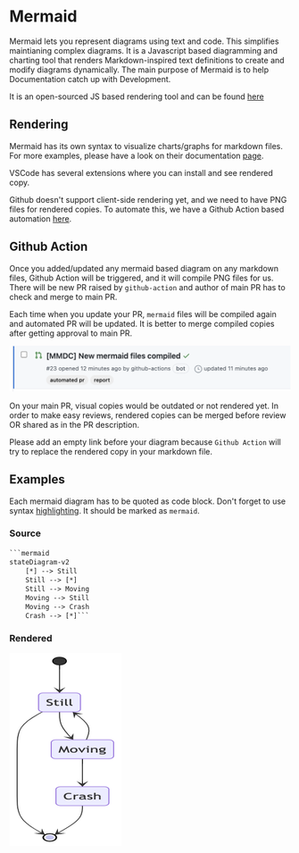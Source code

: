 # Mermaid

Mermaid lets you represent diagrams using text and code. This simplifies maintianing complex diagrams. It is a Javascript based diagramming and charting tool that renders Markdown-inspired text
definitions to create and modify diagrams dynamically. The main purpose of Mermaid is to help Documentation catch up with Development.

It is an open-sourced JS based rendering tool and can be found [here](https://github.com/mermaid-js/mermaid)

## Rendering

Mermaid has its own syntax to visualize charts/graphs for markdown files. For more examples, please have a look on their
documentation [page](https://mermaid-js.github.io/mermaid/#/n00b-gettingStarted).

VSCode has several extensions where you can install and see rendered copy.

Github doesn't support client-side rendering yet, and we need to have PNG files for rendered copies. To automate this, we have a Github Action based
automation [here](../../.github/workflows/mermaid.yml).

## Github Action

Once you added/updated any mermaid based diagram on any markdown files, Github Action will be triggered, and it will compile PNG files for us. There will be new PR raised by `github-action` and author
of main PR has to check and merge to main PR.

Each time when you update your PR, `mermaid` files will be compiled again and automated PR will be updated. It is better to merge compiled copies after getting approval to main PR.

![Mermaid PR](./assets/mermaid-pr.png)

On your main PR, visual copies would be outdated or not rendered yet. In order to make easy reviews, rendered copies can be merged before review OR shared as in the PR description.

Please add an empty link before your diagram because `Github Action` will try to replace the rendered copy in your markdown file.

## Examples

Each mermaid diagram has to be quoted as code block. Don't forget to use
syntax [highlighting](https://docs.github.com/en/free-pro-team@latest/github/writing-on-github/creating-and-highlighting-code-blocks#syntax-highlighting). It should be marked as `mermaid`.

### Source

```
```mermaid
stateDiagram-v2
    [*] --> Still
    Still --> [*]
    Still --> Moving
    Moving --> Still
    Moving --> Crash
    Crash --> [*]```
```

### Rendered

![mermaid-diagram](./assets/mermaid-diagram.png)
